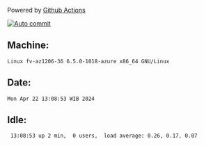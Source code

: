 Powered by [Github Actions](https://github.com/features/actions)

[![Auto commit](https://github.com/hiage/workstation/workflows/Auto%20commit/badge.svg)](https://github.com/hiage/workstation/actions?query=workflow%3A%22Auto+commit%22)

## Machine:
```
Linux fv-az1206-36 6.5.0-1018-azure x86_64 GNU/Linux
```
## Date:
```
Mon Apr 22 13:08:53 WIB 2024
```
## Idle:
```
 13:08:53 up 2 min,  0 users,  load average: 0.26, 0.17, 0.07
```
